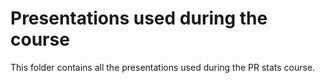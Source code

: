 # Presentations used during the course

This folder contains all the presentations used during the PR stats course.
